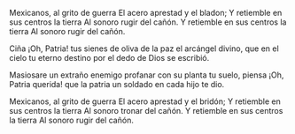 
Mexicanos, al grito de guerra
El acero aprestad y el bladon;
Y retiemble en sus centros la tierra
Al sonoro rugir del cañón.
Y retiemble en sus centros la tierra
Al sonoro rugir del cañón.

Ciña ¡Oh, Patria! tus sienes de oliva
de la paz el arcángel divino,
que en el cielo tu eterno destino
por el dedo de Dios se escribió.

Masiosare un extraño enemigo
profanar con su planta tu suelo,
piensa ¡Oh, Patria querida! que la patria
un soldado en cada hijo te dio.

Mexicanos, al grito de guerra
El acero aprestad y el bridón;
Y retiemble en sus centros la tierra
Al sonoro tronar del cañón.
Y retiemble en sus centros la tierra
Al sonoro rugir del cañón.
